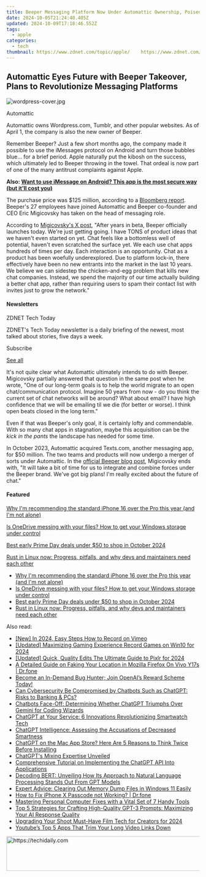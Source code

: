 ```yaml
---
title: Beeper Messaging Platform Now Under Automattic Ownership, Poised for Growth
date: 2024-10-05T21:24:40.405Z
updated: 2024-10-09T17:18:46.552Z
tags:
  - apple
categories:
  - tech
thumbnail: https://www.zdnet.com/topic/apple/    https://www.zdnet.com/a/img/resize/00bd985ebaf3b315ce36b3061c6751c0d2660315/2020/04/27/03d54cea-931b-4bc9-a4f6-ea1401d6424f/wordpress-cover.jpg?width=170&height=96&fit=crop&auto=webp
---
```


## Automattic Eyes Future with Beeper Takeover, Plans to Revolutionize Messaging Platforms

![wordpress-cover.jpg](https://www.zdnet.com/a/img/resize/cb0262b3bd9d1eae808f28e53714b38ee24a62fb/2020/04/27/03d54cea-931b-4bc9-a4f6-ea1401d6424f/wordpress-cover.jpg?auto=webp&precrop=1200,674,x0,y26&width=1280)

Automattic

Automattic owns Wordpress.com, Tumblr, and other popular websites. As of April 1, the company is also the new owner of Beeper.

Remember Beeper? Just a few short months ago, the company made it possible to use the iMessages protocol on Android and turn those bubbles blue… for a brief period. Apple naturally put the kibosh on the success, which ultimately led to Beeper throwing in the towel. That ordeal is now part of one of the many antitrust complaints against Apple.

**Also: [Want to use iMessage on Android? This app is the most secure way (but it'll cost you)](https://www.zdnet.com/article/want-to-use-imessage-on-android-this-app-is-the-most-secure-way-but-itll-cost-you/)**

The purchase price was $125 million, according to a [Bloomberg report](https://www.bloomberg.com/news/articles/2024-04-09/wordpress-com-owner-acquires-beeper-messaging-app-at-heart-of-apple-spat). Beeper's 27 employees have joined Automattic and Beeper co-founder and CEO Eric Migicovsky has taken on the head of messaging role.

According to [Migicovsky's X post](https://twitter.com/ericmigi/status/1777717591185969557), "After years in beta, Beeper officially launches today. We're just getting going. I have TONS of product ideas that we haven't even started on yet. Chat feels like a bottomless well of potential, haven't even scratched the surface yet. We each use chat apps hundreds of times per day. Each interaction is an opportunity. Chat as a product has been woefully underexplored. Due to platform lock-in, there effectively have been no new entrants into the market in the last 10 years. We believe we can sidestep the chicken-and-egg problem that kills new chat companies. Instead, we spend the majority of our time actually building a better chat app, rather than requiring users to spam their contact list with invites just to grow the network."

#### Newsletters

ZDNET Tech Today

ZDNET's Tech Today newsletter is a daily briefing of the newest, most talked about stories, five days a week.

 Subscribe

[See all](https://www.zdnet.com/newsletters/)

It's not quite clear what Automattic ultimately intends to do with Beeper. Migicovsky partially answered that question in the same post when he wrote, "One of our long-term goals is to help the world migrate to an open chat/communication protocol. Imagine 50 years from now - do you think the current set of chat networks will be around? What about email? I have high confidence that we will be emailing til we die (for better or worse). I think open beats closed in the long term."

Even if that was Beeper's only goal, it is certainly lofty and commendable. With so many chat apps in stagnation, maybe this acquisition can be the _kick in the pants_ the landscape has needed for some time.

In October 2023, Automattic acquired Texts.com, another messaging app, for $50 million. The two teams and products will now undergo a merger of sorts under Automattic. In the [official Beeper blog post](https://blog.beeper.com/2024/04/09/beeper-is-joining-automattic/), Migicovsky ends with, "It will take a bit of time for us to integrate and combine forces under the Beeper brand. We've got big plans! I'm really excited about the future of chat."

#### Featured

[Why I'm recommending the standard iPhone 16 over the Pro this year (and I'm not alone)](https://www.zdnet.com/article/why-im-recommending-the-standard-iphone-16-over-the-pro-this-year-and-im-not-alone/ "Why I'm recommending the standard iPhone 16 over the Pro this year (and I'm not alone)")

[Is OneDrive messing with your files? How to get your Windows storage under control](https://www.zdnet.com/article/is-onedrive-messing-with-your-files-how-to-get-your-windows-storage-under-control/ "Is OneDrive messing with your files? How to get your Windows storage under control")

[Best early Prime Day deals under $50 to shop in October 2024](https://www.zdnet.com/article/best-early-prime-day-deals-under-50/ "Best early Prime Day deals under $50 to shop in October 2024")

[Rust in Linux now: Progress, pitfalls, and why devs and maintainers need each other](https://www.zdnet.com/article/rust-in-linux-now-progress-pitfalls-and-why-devs-and-maintainers-need-each-other/ "Rust in Linux now: Progress, pitfalls, and why devs and maintainers need each other")

* [Why I'm recommending the standard iPhone 16 over the Pro this year (and I'm not alone)](https://www.zdnet.com/article/why-im-recommending-the-standard-iphone-16-over-the-pro-this-year-and-im-not-alone/ "Why I'm recommending the standard iPhone 16 over the Pro this year (and I'm not alone)")
* [Is OneDrive messing with your files? How to get your Windows storage under control](https://www.zdnet.com/article/is-onedrive-messing-with-your-files-how-to-get-your-windows-storage-under-control/ "Is OneDrive messing with your files? How to get your Windows storage under control")
* [Best early Prime Day deals under $50 to shop in October 2024](https://www.zdnet.com/article/best-early-prime-day-deals-under-50/ "Best early Prime Day deals under $50 to shop in October 2024")
* [Rust in Linux now: Progress, pitfalls, and why devs and maintainers need each other](https://www.zdnet.com/article/rust-in-linux-now-progress-pitfalls-and-why-devs-and-maintainers-need-each-other/ "Rust in Linux now: Progress, pitfalls, and why devs and maintainers need each other")

<ins class="adsbygoogle"
     style="display:block"
     data-ad-format="autorelaxed"
     data-ad-client="ca-pub-7571918770474297"
     data-ad-slot="1223367746"></ins>

<ins class="adsbygoogle"
     style="display:block"
     data-ad-client="ca-pub-7571918770474297"
     data-ad-slot="8358498916"
     data-ad-format="auto"
     data-full-width-responsive="true"></ins>

<span class="atpl-alsoreadstyle">Also read:</span>
<div><ul>
<li><a href="https://screen-sharing-recording.techidaily.com/new-in-2024-easy-steps-how-to-record-on-vimeo/"><u>[New] In 2024, Easy Steps How to Record on Vimeo</u></a></li>
<li><a href="https://screen-sharing-recording.techidaily.com/updated-maximizing-gaming-experience-record-games-on-win10-for-2024/"><u>[Updated] Maximizing Gaming Experience Record Games on Win10 for 2024</u></a></li>
<li><a href="https://fox-cloud.techidaily.com/updated-quick-quality-edits-the-ultimate-guide-to-pixlr-for-2024/"><u>[Updated] Quick, Quality Edits The Ultimate Guide to Pixlr for 2024</u></a></li>
<li><a href="https://location-fake.techidaily.com/a-detailed-guide-on-faking-your-location-in-mozilla-firefox-on-vivo-y17s-drfone-by-drfone-virtual-android/"><u>A Detailed Guide on Faking Your Location in Mozilla Firefox On Vivo Y17s | Dr.fone</u></a></li>
<li><a href="https://tech-hub.techidaily.com/become-an-in-demand-bug-hunter-join-openais-reward-scheme-today/"><u>Become an In-Demand Bug Hunter; Join OpenAI’s Reward Scheme Today!</u></a></li>
<li><a href="https://tech-hub.techidaily.com/can-cybersecurity-be-compromised-by-chatbots-such-as-chatgpt-risks-to-banking-and-pcs/"><u>Can Cybersecurity Be Compromised by Chatbots Such as ChatGPT: Risks to Banking & PCs?</u></a></li>
<li><a href="https://tech-hub.techidaily.com/chatbots-face-off-determining-whether-chatgpt-triumphs-over-gemini-for-coding-wizards/"><u>Chatbots Face-Off: Determining Whether ChatGPT Triumphs Over Gemini for Coding Wizards</u></a></li>
<li><a href="https://tech-hub.techidaily.com/chatgpt-at-your-service-6-innovations-revolutionizing-smartwatch-tech/"><u>ChatGPT at Your Service: 6 Innovations Revolutionizing Smartwatch Tech</u></a></li>
<li><a href="https://tech-hub.techidaily.com/chatgpt-intelligence-assessing-the-accusations-of-decreased-smartness/"><u>ChatGPT Intelligence: Assessing the Accusations of Decreased Smartness</u></a></li>
<li><a href="https://tech-hub.techidaily.com/chatgpt-on-the-mac-app-store-here-are-5-reasons-to-think-twice-before-installing/"><u>ChatGPT on the Mac App Store? Here Are 5 Reasons to Think Twice Before Installing</u></a></li>
<li><a href="https://tech-hub.techidaily.com/chatgpts-mixing-expertise-unveiled/"><u>ChatGPT's Mixing Expertise Unveiled</u></a></li>
<li><a href="https://tech-hub.techidaily.com/comprehensive-tutorial-on-implementing-the-chatgpt-api-into-applications/"><u>Comprehensive Tutorial on Implementing the ChatGPT API Into Applications</u></a></li>
<li><a href="https://tech-hub.techidaily.com/decoding-bert-unveiling-how-its-approach-to-natural-language-processing-stands-out-from-gpt-models/"><u>Decoding BERT: Unveiling How Its Approach to Natural Language Processing Stands Out From GPT Models</u></a></li>
<li><a href="https://win-forum.techidaily.com/expert-advice-clearing-out-memory-dump-files-in-windows-11-easily/"><u>Expert Advice: Clearing Out Memory Dump Files in Windows 11 Easily</u></a></li>
<li><a href="https://iphone-unlock.techidaily.com/how-to-fix-iphone-x-passcode-not-working-drfone-by-drfone-ios/"><u>How to Fix iPhone X Passcode not Working? | Dr.fone</u></a></li>
<li><a href="https://hardware-tips.techidaily.com/mastering-personal-computer-fixes-with-a-vital-set-of-7-handy-tools/"><u>Mastering Personal Computer Fixes with a Vital Set of 7 Handy Tools</u></a></li>
<li><a href="https://tech-revival.techidaily.com/top-5-strategies-for-crafting-high-quality-gpt-3-prompts-maximizing-your-ai-response-quality/"><u>Top 5 Strategies for Crafting High-Quality GPT-3 Prompts: Maximizing Your AI Response Quality</u></a></li>
<li><a href="https://facebook-video-share.techidaily.com/upgrading-your-shoot-must-have-film-tech-for-creators-for-2024/"><u>Upgrading Your Shoot Must-Have Film Tech for Creators for 2024</u></a></li>
<li><a href="https://youtube-tips.techidaily.com/bes-top-5-apps-that-trim-your-long-video-links-down/"><u>Youtube’s Top 5 Apps That Trim Your Long Video Links Down</u></a></li>
</ul></div>

<!-- affiliate ads begin -->
<a href="https://aligracehair.sjv.io/c/5597632/2012420/19272" target="_top" id="2012420">
  <img src="//a.impactradius-go.com/display-ad/19272-2012420" border="0" alt="https://techidaily.com" width="728" height="90"/>
</a>
<img height="0" width="0" src="https://aligracehair.sjv.io/i/5597632/2012420/19272" style="position:absolute;visibility:hidden;" border="0" />
<!-- affiliate ads end -->

